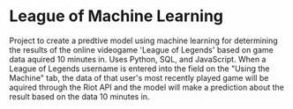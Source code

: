 # League of Machine Learning

Project to create a predtive model using machine learning for determining the results of the online videogame 'League of Legends' based on game data aquired 10 minutes in. Uses Python, SQL, and JavaScript. When a League of Legends username is entered into the field on the "Using the Machine" tab, the data of that user's most recently played game will be aquired through the Riot API and the model will make a prediction about the result based on the data 10 minutes in.

